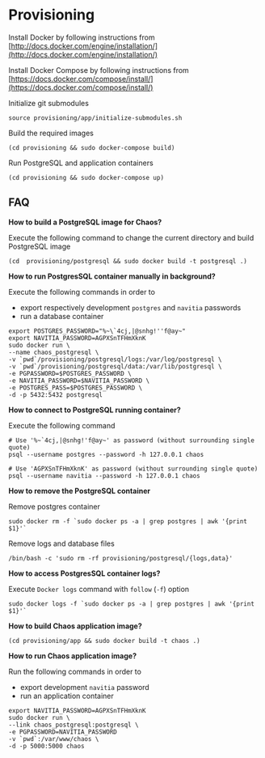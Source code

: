 # Provisioning

Install Docker by following instructions from [http://docs.docker.com/engine/installation/](http://docs.docker.com/engine/installation/)

Install Docker Compose by following instructions from [https://docs.docker.com/compose/install/](https://docs.docker.com/compose/install/)

Initialize git submodules

```
source provisioning/app/initialize-submodules.sh
```

Build the required images

```
(cd provisioning && sudo docker-compose build)
```

Run PostgreSQL and application containers

```
(cd provisioning && sudo docker-compose up)
```

## FAQ

**How to build a PostgreSQL image for Chaos?**

Execute the following command to change the current directory and build PostgreSQL image

```
(cd  provisioning/postgresql && sudo docker build -t postgresql .)
```

**How to run PostgresSQL container manually in background?**

Execute the following commands in order to
 * export respectively development `postgres` and `navitia` passwords
 * run a database container

```
export POSTGRES_PASSWORD="%~\`4cj,|@snhg!''f@ay~"
export NAVITIA_PASSWORD=AGPXSnTFHmXknK
sudo docker run \
--name chaos_postgresql \
-v `pwd`/provisioning/postgresql/logs:/var/log/postgresql \
-v `pwd`/provisioning/postgresql/data:/var/lib/postgresql \
-e PGPASSWORD=$POSTGRES_PASSWORD \
-e NAVITIA_PASSWORD=$NAVITIA_PASSWORD \
-e POSTGRES_PASS=$POSTGRES_PASSWORD \
-d -p 5432:5432 postgresql
```

**How to connect to PostgreSQL running container?**

Execute the following command

```
# Use '%~`4cj,|@snhg!'f@ay~' as password (without surrounding single quote)
psql --username postgres --password -h 127.0.0.1 chaos
```

```
# Use 'AGPXSnTFHmXknK' as password (without surrounding single quote)
psql --username navitia --password -h 127.0.0.1 chaos
```

**How to remove the PostgreSQL container**

Remove postgres container

```
sudo docker rm -f `sudo docker ps -a | grep postgres | awk '{print $1}'`
```

Remove logs and database files

```
/bin/bash -c 'sudo rm -rf provisioning/postgresql/{logs,data}'
```

**How to access PostgresSQL container logs?**

Execute `Docker logs` command with `follow` (`-f`) option

```
sudo docker logs -f `sudo docker ps -a | grep postgres | awk '{print $1}'`
```

**How to build Chaos application image?**

```
(cd provisioning/app && sudo docker build -t chaos .)
```

**How to run Chaos application image?**

Run the following commands in order to
 * export development `navitia` password
 * run an application container

```
export NAVITIA_PASSWORD=AGPXSnTFHmXknK
sudo docker run \
--link chaos_postgresql:postgresql \
-e PGPASSWORD=NAVITIA_PASSWORD
-v `pwd`:/var/www/chaos \
-d -p 5000:5000 chaos
```

